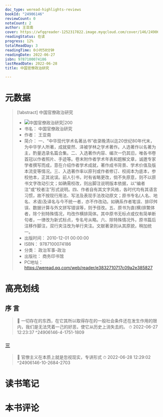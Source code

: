 ```yaml
---
doc_type: weread-highlights-reviews
bookId: "24906146"
reviewCount: 0
noteCount: 2
author: 王亚南
cover: https://wfqqreader-1252317822.image.myqcloud.com/cover/146/24906146/t7_24906146.jpg
readingStatus: 在读
progress: 12%
totalReadDay: 3
readingTime: 0小时50分钟
readingDate: 2022-06-27
isbn: 9787100074186
lastReadDate: 2022-06-28
title: 中国官僚政治研究

---
```

# 元数据
> [!abstract] 中国官僚政治研究
> - ![ 中国官僚政治研究|200](https://wfqqreader-1252317822.image.myqcloud.com/cover/146/24906146/t7_24906146.jpg)
> - 书名： 中国官僚政治研究
> - 作者： 王亚南
> - 简介： 一、“中华现代学术名著丛书”收录晚清以迄20世纪80年代末，为中华学人所著，成就斐然、泽被学林之学术著作。人选著作以名著为主，酌量选录名篇合集。二、入选著作内容、编次一仍其旧，唯各书卷首冠以作者照片、手迹等。卷末附作者学术年表和题解文章，诚邀专家学者撰写而成，意在介绍作者学术成就，著作成书背景、学术价值及版本流变等情况。三、入选著作率以原刊或作者修订、校阅本为底本，参校他本，正其讹误。前人引书，时有省略更改，倘不失原意，则不以原书文字改动引文；如确需校改，则出脚注说明版本依据，以“编者注”或“校者注”形式说明。四、作者自有其文字风格，各时代均有其语言习惯，故不按现行用法、写法及表现手法改动原文；原书专名(人名、地名、术语)及译名与今不统一者，亦不作改动。如确系作者笔误、排印舛误、数据计算与外文拼写错误等，则予径改。五、原书为直(横)排繁体者，除个别特殊情况，均改作横排简体。其中原书无标点或仅有简单断句者，一律改为新式标点，专名号从略。六、除特殊情况外，原书篇后注移作脚注，双行夹注改为单行夹注。文献著录则从其原貌，稍加统一。
> - 出版时间： 2010-12-01 00:00:00
> - ISBN： 9787100074186
> - 分类： 政治军事-政治
> - 出版社： 商务印书馆
> - PC地址：https://weread.qq.com/web/reader/e3832710717c09a2e385827

# 高亮划线

## 序 言

> 📌 一切存在的东西，在它其所以取得存在的一般社会条件还在发生作用的限内，我们是无法凭着一己的好恶，使它从历史上消失去的。 
> ⏱ 2022-06-27 12:23:37 ^24906146-4-1751-1809

### 三

> 📌 官僚主义在本质上就是忽视现实，专讲形式 
> ⏱ 2022-06-28 12:29:02 ^24906146-10-2684-2703

# 读书笔记

# 本书评论

